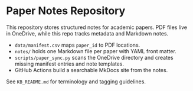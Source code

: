 # Paper Notes Repository

This repository stores structured notes for academic papers. PDF files live in OneDrive, while this repo tracks metadata and Markdown notes.

- `data/manifest.csv` maps `paper_id` to PDF locations.
- `notes/` holds one Markdown file per paper with YAML front matter.
- `scripts/paper_sync.py` scans the OneDrive directory and creates missing manifest entries and note templates.
- GitHub Actions build a searchable MkDocs site from the notes.

See `KB_README.md` for terminology and tagging guidelines.
